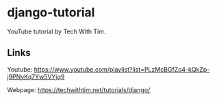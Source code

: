 # django-tutorial

YouTube tutorial by Tech With Tim.

## Links

Youtube: https://www.youtube.com/playlist?list=PLzMcBGfZo4-kQkZp-j9PNyKq7Yw5VYjq9

Webpage: https://techwithtim.net/tutorials/django/
